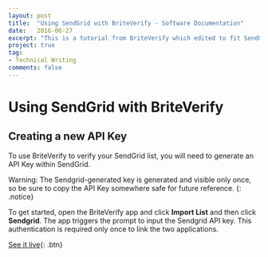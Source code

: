 ```yaml
---
layout: post
title:  "Using SendGrid with BriteVerify - Software Documentation"
date:   2016-06-27
excerpt: "This is a tutorial from BriteVerify which edited to fit SendGrid's doc standards and added to SendGrid's partners' documentation using Markdown, Atom, and Git"
project: true
tag:
- Technical Writing
comments: false
---
```

# Using SendGrid with BriteVerify

## Creating a new API Key
To use BriteVerify to verify your SendGrid list, you will need to generate an API Key within SendGrid. 

Warning: The Sendgrid-generated key is generated and visible only once, so be sure to copy the API Key somewhere safe for future reference. 
{: .notice}

To get started, open the BriteVerify app and click **Import List** and then click **Sendgrid**. The app triggers the prompt to input the Sendgrid API key. This authentication is required only once to link the two applications. 

[See it live](https://sendgrid.com/docs/Integrate/Tutorials/BriteVerify.html){: .btn}
